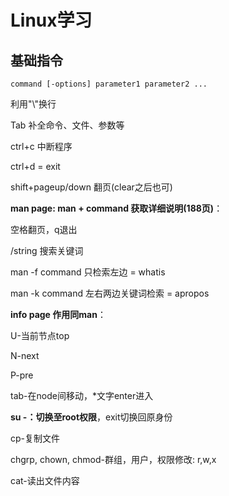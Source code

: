 # Linux学习

## 基础指令

```
command [-options] parameter1 parameter2 ...
```

利用"\\"换行

Tab 补全命令、文件、参数等

ctrl+c 中断程序

ctrl+d = exit

shift+pageup/down 翻页(clear之后也可)

**man page: man + command 获取详细说明(188页)**：

空格翻页，q退出

/string 搜索关键词

man -f command 只检索左边 = whatis

man -k command 左右两边关键词检索 = apropos

**info page 作用同man**：

U-当前节点top

N-next

P-pre

tab-在node间移动，*文字enter进入

**su -：切换至root权限**，exit切换回原身份

cp-复制文件

chgrp, chown, chmod-群组，用户，权限修改: r,w,x

cat-读出文件内容